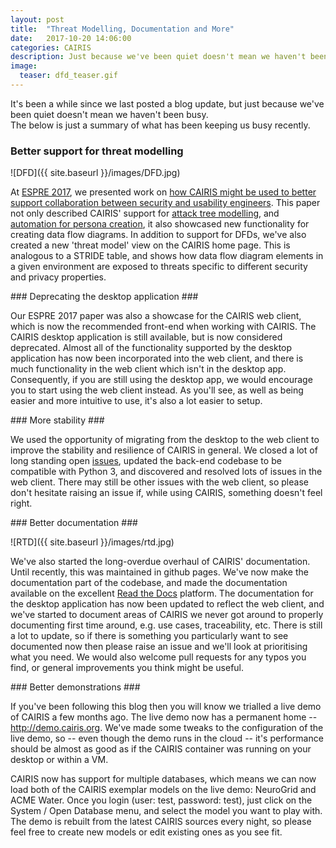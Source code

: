 ```yaml
---
layout: post
title:  "Threat Modelling, Documentation and More"
date:   2017-10-20 14:06:00
categories: CAIRIS
description: Just because we've been quiet doesn't mean we haven't been busy
image:
  teaser: dfd_teaser.gif
---
```


It's been a while since we last posted a blog update, but just because we've been quiet doesn't mean we haven't been busy.  
The below is just a summary of what has been keeping us busy recently.

### Better support for threat modelling ###

![DFD]({{ site.baseurl }}/images/DFD.jpg)

At [ESPRE 2017](http://espre2017.org), we presented work on [how CAIRIS might be used to better support collaboration between security and usability engineers](http://www.shamalfaily.com/wp-content/papercite-data/pdf/faia17.pdf).  This paper not only described CAIRIS' support for [attack tree modelling](http://cairis.org/cairis/attacktrees/), and [automation for persona creation](http://cairis.org/cairis/trello/), it also showcased new functionality for creating data flow diagrams.   In addition to support for DFDs, we've also created a new 'threat model' view on the CAIRIS home page.  This is analogous to a STRIDE table, and shows how data flow diagram elements in a given environment are exposed to threats specific to different security and privacy properties.

### Deprecating the desktop application ###

Our ESPRE 2017 paper was also a showcase for the CAIRIS web client, which is now the recommended front-end when working with CAIRIS.  The CAIRIS desktop application is still available, but is now considered deprecated.  Almost all of the functionality supported by the desktop application has now been incorporated into the web client, and there is much functionality in the web client which isn't in the desktop app.  Consequently, if you are still using the desktop app, we would encourage you to start using the web client instead.  As you'll see, as well as being easier and more intuitive to use, it's also a lot easier to setup.

### More stability ###

We used the opportunity of migrating from the desktop to the web client to improve the stability and resilience of CAIRIS in general.  We closed a lot of long standing open [issues](https://github.com/failys/cairis/issues), updated the back-end codebase to be compatible with Python 3, and discovered and resolved lots of issues in the web client.  There may still be other issues with the web client, so please don't hesitate raising an issue if, while using CAIRIS, something doesn't feel right.

### Better documentation ###

![RTD]({{ site.baseurl }}/images/rtd.jpg)

We've also started the long-overdue overhaul of CAIRIS' documentation.  Until recently, this was maintained in github pages.  We've now make the documentation part of the codebase, and made the documentation available on the excellent [Read the Docs](http://cairis.readthedocs.io/en/latest/) platform.  The documentation for the desktop application has now been updated to reflect the web client, and we've started to document areas of CAIRIS we never got around to properly documenting first time around, e.g. use cases, traceability, etc.   There is still a lot to update, so if there is something you particularly want to see documented now then please raise an issue and we'll look at prioritising what you need.   We would also welcome pull requests for any typos you find, or general improvements you think might be useful.

### Better demonstrations ###

If you've been following this blog then you will know we trialled a live demo of CAIRIS a few months ago.  The live demo now has a permanent home -- http://demo.cairis.org.  We've made some tweaks to the configuration of the live demo, so -- even though the demo runs in the cloud -- it's performance should be almost as good as if the CAIRIS container was running on your desktop or within a VM.

CAIRIS now has support for multiple databases, which means we can now load both of the CAIRIS exemplar models on the live demo:  NeuroGrid and ACME Water.   Once you login (user: test, password: test), just click on the System / Open Database menu, and select the model you want to play with.  The demo is rebuilt from the latest CAIRIS sources every night, so please feel free to create new models or edit existing ones as you see fit.
